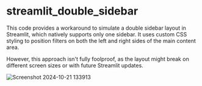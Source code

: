 # streamlit_double_sidebar
This code provides a workaround to simulate a double sidebar layout in Streamlit, which natively supports only one sidebar. It uses custom CSS styling to position filters on both the left and right sides of the main content area.

However, this approach isn't fully foolproof, as the layout might break on different screen sizes or with future Streamlit updates.

![Screenshot 2024-10-21 133913](https://github.com/user-attachments/assets/3ce0d48d-5ff5-4a08-8cc1-d0e770bd2ab1)
